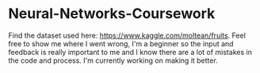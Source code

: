 # Neural-Networks-Coursework

Find the dataset used here: https://www.kaggle.com/moltean/fruits.
Feel free to show me where I went wrong, I'm a beginner so the input and feedback is really important to me and I know there are a lot of mistakes in the code and process. I'm currently working on making it better.
